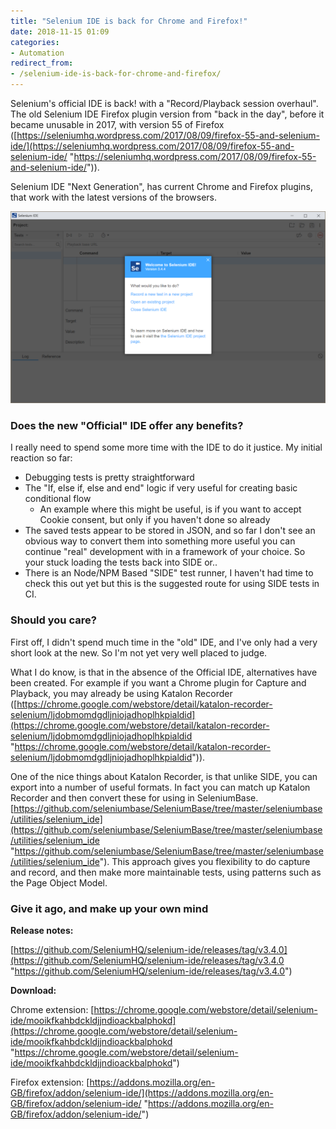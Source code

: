 ```yaml
---
title: "Selenium IDE is back for Chrome and Firefox!"
date: 2018-11-15 01:09
categories:
- Automation
redirect_from:
- /selenium-ide-is-back-for-chrome-and-firefox/
---
```

Selenium's official IDE is back! with a "Record/Playback session overhaul". The old Selenium IDE Firefox plugin version from "back in the day", before it became unusable in 2017, with version 55 of Firefox ([https://seleniumhq.wordpress.com/2017/08/09/firefox-55-and-selenium-ide/](https://seleniumhq.wordpress.com/2017/08/09/firefox-55-and-selenium-ide/ "https://seleniumhq.wordpress.com/2017/08/09/firefox-55-and-selenium-ide/")).

Selenium IDE "Next Generation", has current Chrome and Firefox plugins, that work with the latest versions of the browsers.

![](/uploads/side.png)

### Does the new "Official" IDE offer any benefits?

I really need to spend some more time with the IDE to do it justice. My initial reaction so far:

* Debugging tests is pretty straightforward
* The "If, else if, else and end" logic if very useful for creating basic conditional flow
  * An example where this might be useful, is if you want to accept Cookie consent, but only if you haven't done so already
* The saved tests appear to be stored in JSON, and so far I don't see an obvious way to convert them into something more useful you can continue "real" development with in a framework of your choice. So your stuck loading the tests back into SIDE or..
* There is an Node/NPM Based "SIDE" test runner, I haven't had time to check this out yet but this is the suggested route for using SIDE tests in CI.

### Should you care?

First off, I didn't spend much time in the "old" IDE, and I've only had a very short look at the new. So I'm not yet very well placed to judge.

What I do know, is that in the absence of the Official IDE, alternatives have been created. For example if you want a Chrome plugin for Capture and Playback, you may already be using Katalon Recorder ([https://chrome.google.com/webstore/detail/katalon-recorder-selenium/ljdobmomdgdljniojadhoplhkpialdid](https://chrome.google.com/webstore/detail/katalon-recorder-selenium/ljdobmomdgdljniojadhoplhkpialdid "https://chrome.google.com/webstore/detail/katalon-recorder-selenium/ljdobmomdgdljniojadhoplhkpialdid")).

One of the nice things about Katalon Recorder, is that unlike SIDE, you can export into a number of useful formats. In fact you can match up Katalon Recorder and then convert these for using in SeleniumBase. [https://github.com/seleniumbase/SeleniumBase/tree/master/seleniumbase/utilities/selenium_ide](https://github.com/seleniumbase/SeleniumBase/tree/master/seleniumbase/utilities/selenium_ide "https://github.com/seleniumbase/SeleniumBase/tree/master/seleniumbase/utilities/selenium_ide"). This approach gives you flexibility to do capture and record, and then make more maintainable tests, using patterns such as the Page Object Model.

### Give it ago, and make up your own mind

**Release notes:**

[https://github.com/SeleniumHQ/selenium-ide/releases/tag/v3.4.0](https://github.com/SeleniumHQ/selenium-ide/releases/tag/v3.4.0 "https://github.com/SeleniumHQ/selenium-ide/releases/tag/v3.4.0")

**Download:**

Chrome extension: [https://chrome.google.com/webstore/detail/selenium-ide/mooikfkahbdckldjjndioackbalphokd](https://chrome.google.com/webstore/detail/selenium-ide/mooikfkahbdckldjjndioackbalphokd "https://chrome.google.com/webstore/detail/selenium-ide/mooikfkahbdckldjjndioackbalphokd")

Firefox extension: [https://addons.mozilla.org/en-GB/firefox/addon/selenium-ide/](https://addons.mozilla.org/en-GB/firefox/addon/selenium-ide/ "https://addons.mozilla.org/en-GB/firefox/addon/selenium-ide/")